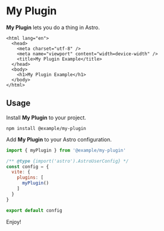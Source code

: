 # My Plugin

**My Plugin** lets you do a thing in Astro.

```astro
<html lang="en">
  <head>
    <meta charset="utf-8" />
    <meta name="viewport" content="width=device-width" />
    <title>My Plugin Example</title>
  </head>
  <body>
    <h1>My Plugin Example</h1>
  </body>
</html>
```



## Usage

Install **My Plugin** to your project.

```shell
npm install @example/my-plugin
```

Add **My Plugin** to your Astro configuration.

```js
import { myPlugin } from '@example/my-plugin'

/** @type {import('astro').AstroUserConfig} */
const config = {
  vite: {
    plugins: [
      myPlugin()
    ]
  }
}

export default config
```

Enjoy!
